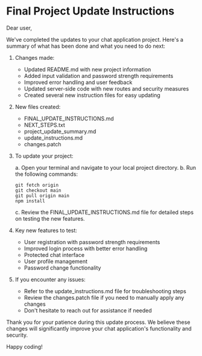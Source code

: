 
# Final Project Update Instructions

Dear user,

We've completed the updates to your chat application project. Here's a summary of what has been done and what you need to do next:

1. Changes made:
   - Updated README.md with new project information
   - Added input validation and password strength requirements
   - Improved error handling and user feedback
   - Updated server-side code with new routes and security measures
   - Created several new instruction files for easy updating

2. New files created:
   - FINAL_UPDATE_INSTRUCTIONS.md
   - NEXT_STEPS.txt
   - project_update_summary.md
   - update_instructions.md
   - changes.patch

3. To update your project:

   a. Open your terminal and navigate to your local project directory.
   b. Run the following commands:
      ```
      git fetch origin
      git checkout main
      git pull origin main
      npm install
      ```
   c. Review the FINAL_UPDATE_INSTRUCTIONS.md file for detailed steps on testing the new features.

4. Key new features to test:
   - User registration with password strength requirements
   - Improved login process with better error handling
   - Protected chat interface
   - User profile management
   - Password change functionality

5. If you encounter any issues:
   - Refer to the update_instructions.md file for troubleshooting steps
   - Review the changes.patch file if you need to manually apply any changes
   - Don't hesitate to reach out for assistance if needed

Thank you for your patience during this update process. We believe these changes will significantly improve your chat application's functionality and security.

Happy coding!
